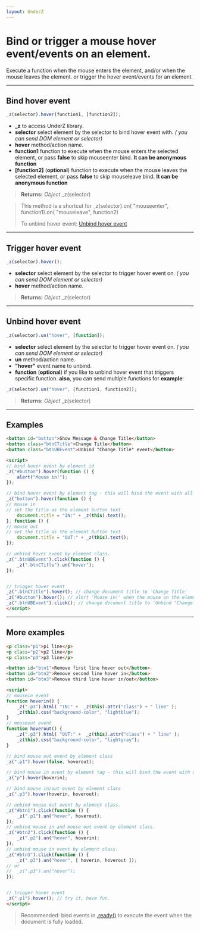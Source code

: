 ```yaml
---
layout: UnderZ
---
```

# Bind or trigger a mouse hover event/events on an element.
Execute a function when the mouse enters the element, and/or when the mouse leaves the element. or trigger the hover event/events for an element.


***


## Bind hover event
```js
_z(selector).hover(function1, [function2]);
```

* **_z** to access UnderZ library.
* **selector** select element by the selector to bind hover event with. _( you can send DOM element or selector)_
* **hover** method/action name.
* **function1** function to execute when the mouse enters the selected element, or pass **false** to skip mouseenter bind. **It can be anonymous function**
* **[function2]** (**optional**) function to execute when the mouse leaves the selected element, or pass **false** to skip mouseleave bind. **It can be anonymous function**

> **Returns:** _Object_ \_z(selector)

> This method is a shortcut for _z(selector).on( "mouseenter", function1).on( "mouseleave", function2)
> 
> To unbind hover event: [Unbind hover event](http://underz.hlack.net/UnderZ/-hover()#unbind-hover-event)


***


## Trigger hover event
```js
_z(selector).hover();
```

* **selector** select element by the selector to trigger hover event on. _( you can send DOM element or selector)_
* **hover** method/action name.

> **Returns:** _Object_ \_z(selector)


***


## Unbind hover event
```js
_z(selector).un("hover", [function]);
```


* **selector** select element by the selector to trigger hover event on. _( you can send DOM element or selector)_
* **un** method/action name.
* **"hover"** event name to unbind.
* **function** (**optional**) if you like to unbind hover event that triggers specific function. **also**, you can send multiple functions for **example**:
```js
_z(selector).un("hover", [function1, function2]);
```


> **Returns:** _Object_ \_z(selector)


***


## Examples

```html
<button id="button">Show Message & Change Title</button>
<button class="btnCTitle">Change Title</button>
<button class="btnUBEvent">Unbind "Change Title" event</button>

<script>
// bind hover event by element id
_z("#button").hover(function () { 
	alert("Mouse in!");
});

// bind hover event by element tag - this will bind the event with all elements with "button" tag.
_z("button").hover(function () { 
// mouse in
// set the title as the element button text
	document.title = "IN:" + _z(this).text();
}, function () { 
// mouse out
// set the title as the element button text
	document.title = "OUT:" + _z(this).text();
});

// unbind hover event by element class.
_z(".btnUBEvent").click(function () {
	_z(".btnCTitle").un("hover");
});


// trigger hover event
_z(".btnCTitle").hover(); // change document title to 'Change Title'
_z("#button").hover(); // alert 'Mouse in!' when the mouse on the element and change document title to 'Show Message & Change Title'
_z(".btnUBEvent").click(); // change document title to 'Unbind "Change Title" event' and unbind hover event on .btnCTitle button
</script>
```


***


## More examples

```html
<p class="p1">p1 line</p>
<p class="p2">p2 line</p>
<p class="p3">p3 line</p>

<button id="btn1">Remove first line hover out</button>
<button id="btn2">Remove second line hover in</button>
<button id="btn3">Remove third line hover in/out</button>

<script>
// mousein event
function hoverin() { 
	_z(".p3").html( "IN:" +  _z(this).attr("class") + " line" );
	_z(this).css("background-color", "lightblue");
}
// mouseout event
function hoverout() { 
	_z(".p3").html( "OUT:" +  _z(this).attr("class") + " line" );
	_z(this).css("background-color", "lightgray");
}

// bind mouse out event by element class
_z(".p1").hover(false, hoverout);

// bind mouse in event by element tag - this will bind the event with all elements with "p" tag.
_z("p").hover(hoverin);

// bind mouse in/out event by element class
_z(".p3").hover(hoverin, hoverout);

// unbind mouse out event by element class.
_z("#btn1").click(function () {
	_z(".p1").un("hover", hoverout);
});
// unbind mouse in and mouse out event by element class.
_z("#btn2").click(function () {
	_z(".p2").un("hover", hoverin);
});
// unbind mouse in event by element class.
_z("#btn3").click(function () {
	_z(".p3").un("hover", [ hoverin, hoverout ]);
// or
//	_z(".p3").un("hover");
});


// trigger hover event
_z(".p1").hover(); // try it, have fun.
</script>
```

> Recommended: bind events in [.ready()](http://underz.hlack.net/UnderZ/-ready()) to execute the event when the document is fully loaded.
